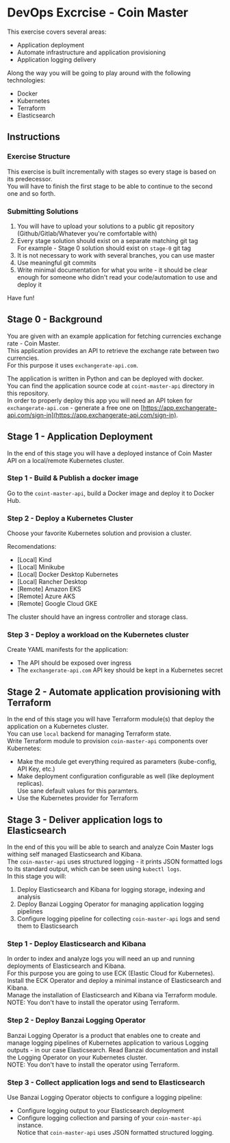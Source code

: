 # DevOps Excrcise - Coin Master

This exercise covers several areas:
* Application deployment
* Automate infrastructure and application provisioning
* Application logging delivery

Along the way you will be going to play around with the following technologies:
* Docker
* Kubernetes
* Terraform
* Elasticsearch 

## Instructions

### Exercise Structure

This exercise is built incrementally with stages so every stage is based on its predecessor.  
You will have to finish the first stage to be able to continue to the second one and so forth.

### Submitting Solutions

1. You will have to upload your solutions to a public git repository
(Github/Gitlab/Whatever you're comfortable with)
2. Every stage solution should exist on a separate matching git tag  
For example - Stage 0 solution should exist on `stage-0` git tag
3. It is not necessary to work with several branches, you can use master
4. Use meaningful git commits
5. Write minimal documentation for what you write - it should be clear enough
for someone who didn't read your code/automation to use and deploy it

Have fun!

## Stage 0 - Background

You are given with an example application
for fetching currencies exchange rate - Coin Master.  
This application provides an API to retrieve the exchange rate between two currencies.  
For this purpose it uses `exchangerate-api.com`.

The application is written in Python and can be deployed with docker.  
You can find the application source code at `coint-master-api` directory in this repository.  
In order to properly deploy this app you will need an API token for `exchangerate-api.com` -
generate a free one on
[https://app.exchangerate-api.com/sign-in](https://app.exchangerate-api.com/sign-in).


## Stage 1 - Application Deployment

In the end of this stage you will have a deployed instance of Coin Master API
on a local/remote Kubernetes cluster.

### Step 1 - Build & Publish a docker image

Go to the `coint-master-api`, build a Docker image and deploy it to Docker Hub.

### Step 2 - Deploy a Kubernetes Cluster

Choose your favorite Kubernetes solution and provision a cluster.  

Recomendations:
* [Local] Kind
* [Local] Minikube
* [Local] Docker Desktop Kubernetes
* [Local] Rancher Desktop
* [Remote] Amazon EKS
* [Remote] Azure AKS
* [Remote] Google Cloud GKE

The cluster should have an ingress controller and storage class.

### Step 3 - Deploy a workload on the Kubernetes cluster

Create YAML manifests for the application:
* The API should be exposed over ingress
* The `exchangerate-api.com` API key should be kept in a Kubernetes secret

## Stage 2 - Automate application provisioning with Terraform

In the end of this stage you will have Terraform module(s)
that deploy the application on a Kubernetes cluster.  
You can use `local` backend for managing Terraform state.  
Write Terraform module to provision `coin-master-api` components over Kubernetes:
* Make the module get everything required as parameters (kube-config, API Key, etc.)
* Make deployment configuration configurable as well (like deployment replicas).  
Use sane default values for this paramters.
* Use the Kubernetes provider for Terraform

## Stage 3 - Deliver application logs to Elasticsearch

In the end of this you will be able to search and analyze
Coin Master logs withing self managed Elasticsearch and Kibana.  
The `coin-master-api` uses structured logging - it prints JSON formatted logs
to its standard output, which can be seen using `kubectl logs`.  
In this stage you will:
1. Deploy Elasticsearch and Kibana for logging storage, indexing and analysis
2. Deploy Banzai Logging Operator for managing application logging pipelines
3. Configure logging pipeline for collecting `coin-master-api`
logs and send them to Elasticsearch

### Step 1 - Deploy Elasticsearch and Kibana

In order to index and analyze logs you will need an up and running
deployments of Elasticsearch and Kibana.  
For this purpose you are going to use ECK (Elastic Cloud for Kubernetes).  
Install the ECK Operator and deploy a minimal instance of Elasticsearch and Kibana.  
Manage the installation of Elasticsearch and Kibana via Terraform module.  
NOTE: You don't have to install the operator using Terraform.

### Step 2 - Deploy Banzai Logging Operator

Banzai Logging Operator is a product that enables one to create and manage logging
pipelines of Kubernetes application to various Logging outputs - in our case Elasticsearch.
Read Banzai documentation and install the Logging Operator on your Kubernetes cluster.  
NOTE: You don't have to install the operator using Terraform.  

### Step 3 - Collect application logs and send to Elasticsearch

Use Banzai Logging Operator objects to configure a logging pipeline:
* Configure logging output to your Elasticsearch deployment
* Configure logging collection and parsing of your `coin-master-api` instance.  
Notice that `coin-master-api` uses JSON formatted structured logging.
